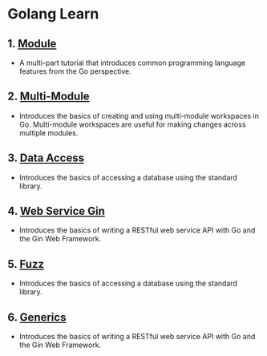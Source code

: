 # Golang Learn

## 1. [Module](https://github.com/PrasannaBrabourame/go-learn/tree/main/module])


- A multi-part tutorial that introduces common programming language features from the Go perspective.

## 2. [Multi-Module](https://github.com/PrasannaBrabourame/go-learn/tree/main/multi-module])


- Introduces the basics of creating and using multi-module workspaces in Go. Multi-module workspaces are useful for making changes across multiple modules.

## 3. [Data Access](https://github.com/PrasannaBrabourame/go-learn/tree/main/data-access])


- Introduces the basics of accessing a database using the standard library.

## 4. [Web Service Gin ](https://github.com/PrasannaBrabourame/go-learn/tree/main/web-service-gin])


- Introduces the basics of writing a RESTful web service API with Go and the Gin Web Framework.

## 5. [Fuzz](https://github.com/PrasannaBrabourame/go-learn/tree/main/fuzz])


- Introduces the basics of accessing a database using the standard library.

## 6. [Generics](https://github.com/PrasannaBrabourame/go-learn/tree/main/generics])


- Introduces the basics of writing a RESTful web service API with Go and the Gin Web Framework.
